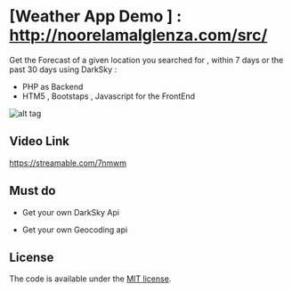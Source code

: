 # [Weather App Demo ] : http://noorelamalglenza.com/src/

 Get the Forecast of a given location you searched for , within 7 days or the past 30 days using DarkSky :
 - PHP as Backend  
 - HTM5 , Bootstaps , Javascript for the FrontEnd


![alt tag](https://raw.githubusercontent.com/MischaMoon/WeatherApp/master/WeatherApp/Weather.png)



## Video Link  
https://streamable.com/7nmwm




## Must do 
 - Get your own DarkSky Api

 - Get your own Geocoding api 

## License

The code is available under the [MIT license](LICENSE.txt).
